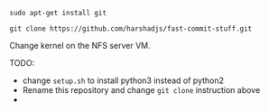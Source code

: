 `sudo apt-get install git`

`git clone https://github.com/harshadjs/fast-commit-stuff.git`

Change kernel on the NFS server VM.


TODO:
- change `setup.sh` to install python3 instead of python2
- Rename this repository and change `git clone` instruction above
- 
